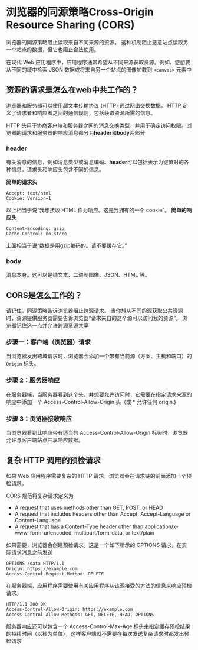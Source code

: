 # 浏览器的同源策略Cross-Origin Resource Sharing (CORS)

浏览器的同源策略阻止读取来自不同来源的资源。 这种机制阻止恶意站点读取另一个站点的数据，但它也阻止合法使用。

在现代 Web 应用程序中，应用程序通常希望从不同来源获取资源。例如，您想要从不同的域中检索 JSON 数据或将来自另一个站点的图像加载到 `<canvas>` 元素中

## 资源的请求是怎么在web中共工作的？
浏览器和服务器可以使用超文本传输​​协议 (HTTP) 通过网络交换数据。 HTTP 定义了请求者和响应者之间的通信规则，包括获取资源所需的信息。

HTTP 头用于协商客户端和服务器之间的消息交换类型，并用于确定访问权限。浏览器的请求和服务器的响应消息都分为**header**和**body**两部分

### header

有关消息的信息，例如消息类型或消息编码。**header**可以包括表示为键值对的各种信息。请求头和响应头包含不同的信息。

**简单的请求头**
```
Accept: text/html
Cookie: Version=1
```
以上相当于说“我想接收 HTML 作为响应。这是我拥有的一个 cookie”。
**简单的响应头**
```
Content-Encoding: gzip
Cache-Control: no-store
```
上面相当于说“数据是用gzip编码的。请不要缓存它。”
### body
消息本身。这可以是纯文本、二进制图像、JSON、HTML 等。

## CORS是怎么工作的？
请记住，同源策略告诉浏览器阻止跨源请求。 当你想从不同的源获取公共资源时，资源提供服务器需要告诉浏览器“请求来自的这个源可以访问我的资源”。 浏览器记住这一点并允许跨源资源共享

### 步骤一：客户端（浏览器）请求

当浏览器发出跨域请求时，浏览器会添加一个带有当前源（方案、主机和端口）的 `Origin` 标头。

### 步骤 2：服务器响应 

 在服务器端，当服务器看到这个头，并想要允许访问时，它需要在指定请求来源的响应中添加一个 Access-Control-Allow-Origin 头（或 * 允许任何 origin.)
 
 ### 步骤 3：浏览器接收响应 
 当浏览器看到此响应带有适当的 Access-Control-Allow-Origin 标头时，浏览器允许与客户端站点共享响应数据。 

 ## 复杂 HTTP 调用的预检请求

 如果 Web 应用程序需要复杂的 HTTP 请求，浏览器会在请求链的前面添加一个预检请求。 
 
 CORS 规范将复杂请求定义为


- A request that uses methods other than GET, POST, or HEAD
- A request that includes headers other than Accept, Accept-Language or Content-Language
- A request that has a Content-Type header other than application/x-www-form-urlencoded, multipart/form-data, or text/plain

如果需要，浏览器会创建预检请求。这是一个如下所示的 OPTIONS 请求，在实际请求消息之前发送
```
OPTIONS /data HTTP/1.1
Origin: https://example.com
Access-Control-Request-Method: DELETE
```
在服务器端，应用程序需要使用有关应用程序从该源接受的方法的信息来响应预检请求。

```
HTTP/1.1 200 OK
Access-Control-Allow-Origin: https://example.com
Access-Control-Allow-Methods: GET, DELETE, HEAD, OPTIONS
```
服务器响应还可以包含一个 Access-Control-Max-Age 标头来指定缓存预检结果的持续时间（以秒为单位），这样客户端就不需要在每次发送复杂请求时都发出预检请求
